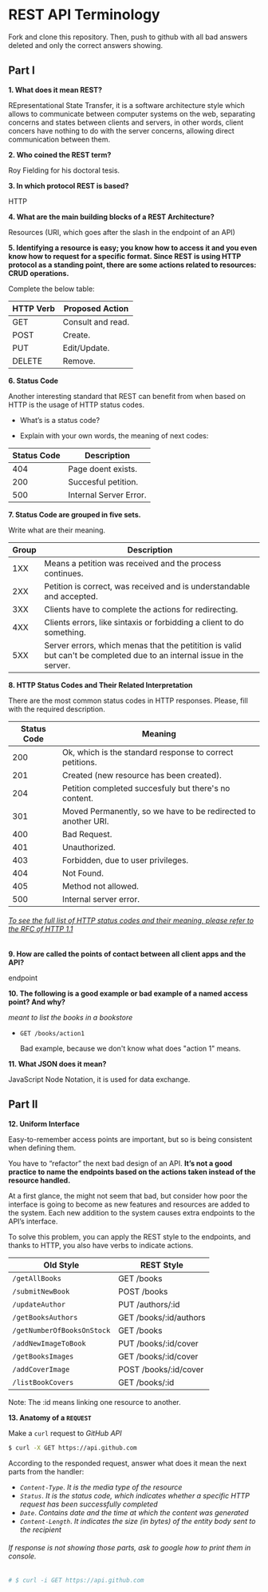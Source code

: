 # REST API Terminology

Fork and clone this repository. Then, push to github with all bad answers deleted and only the correct answers showing.


## Part I

**1. What does it mean REST?**

  REpresentational State Transfer, it is a software architecture style which allows to communicate between computer systems on the web, separating concerns and states between clients and servers, in other words, client concers have nothing to do with the server concerns, allowing direct communication between them.


**2. Who coined the REST term?**

  Roy Fielding for his doctoral tesis.

**3. In which protocol REST is based?**

  HTTP

**4. What are the main building blocks of a REST Architecture?**

  Resources (URI, which goes after the slash in the endpoint of an API)

**5. Identifying a resource is easy; you know how to access it and you even know how to request for a specific format. Since REST is using HTTP protocol as a standing point, there are some actions related to resources: CRUD operations.**

Complete the below table:


|HTTP Verb|Proposed Action|
|---------|---------------|
|GET| Consult and read. |
|POST| Create. |
|PUT| Edit/Update. |
|DELETE| Remove. |

**6. Status Code**

Another interesting standard that REST can benefit from when based on HTTP is the usage of HTTP status codes.

+ What’s is a status code?

+ Explain with your own words, the meaning of next codes:

|Status Code|Description|
|-----------|-----------|
|404| Page doent exists. |
|200| Succesful petition. |
|500| Internal Server Error. |

**7. Status Code are grouped in five sets.**

Write what are their meaning.

|Group|Description|
|-----|-----------|
|1XX| Means a petition was received and the process continues. |
|2XX| Petition is correct, was received and is understandable and accepted. |
|3XX| Clients have to complete the actions for redirecting. |
|4XX| Clients errors, like sintaxis or forbidding a client to do something. |
|5XX| Server errors, which menas that the petitition is valid but can't be completed due to an internal issue in the server. |

**8. HTTP Status Codes and Their Related Interpretation**

There are the most common status codes in HTTP responses. Please, fill with the required description.

|Status Code|Meaning|
|-----------|-------|
|200| Ok, which is the standard response to correct petitions. |
|201| Created (new resource has been created). |
|204| Petition completed succesfuly but there's no content. |
|301| Moved Permanently, so we have to be redirected to another URI. |
|400| Bad Request. |
|401| Unauthorized. |
|403| Forbidden, due to user privileges. |
|404| Not Found. |
|405| Method not allowed. |
|500| Internal server error. |

###### [To see the full list of HTTP status codes and their meaning, please refer to the RFC of HTTP 1.1](http://tools.ietf.org/html/rfc7231#section-6)

**9. How are called the points of contact between all client apps and the API?**

  endpoint

**10. The following is a good example or bad example of a named access point? And why?**

_meant to list the books in a bookstore_

+ `GET /books/action1`

  Bad example, because we don't know what does "action 1" means.

**11. What JSON does it mean?**

  JavaScript Node Notation, it is used for data exchange.

## Part II

**12. Uniform Interface**

Easy-to-remember access points are important, but so is being consistent when defining them.

You have to “refactor” the next bad design of an API. **It’s not  a good practice to name the endpoints based on the actions taken instead of the resource handled.**

At a first glance, the might not seem that bad, but consider how poor the interface is going to become as new features and resources are added to the system. Each new addition to the system causes extra endpoints to the API’s interface.

To solve this problem, you can apply the REST style to the endpoints, and thanks to HTTP, you also have verbs to indicate actions.

|Old Style|REST Style|
|---------|----------|
|`/getAllBooks`| GET /books |
|`/submitNewBook`| POST /books |
|`/updateAuthor`| PUT /authors/:id |
|`/getBooksAuthors`| GET /books/:id/authors |
|`/getNumberOfBooksOnStock`| GET /books |
|`/addNewImageToBook`| PUT /books/:id/cover |
|`/getBooksImages`| GET /books/:id/cover |
|`/addCoverImage`| POST /books/:id/cover |
|`/listBookCovers`| GET /books/:id |

Note: The :id means linking one resource to another.

**13. Anatomy of a `REQUEST`**

Make a `curl` request to _GitHub API_

```sh
$ curl -X GET https://api.github.com
```

According to the responded request, answer what does it mean the next parts from the handler:

+ _`Content-Type`_. _It is the media type of the resource_
+ _`Status`_. _It is the status code, which indicates whether a specific HTTP request has been successfully completed_
+ _`Date`_. _Contains date and the time at which the content was generated_
+ _`Content-Length`_. _It indicates the size (in bytes) of the entity body sent to the recipient_


###### If response is not showing those parts, ask to google how to print them in console.

```sh
# $ curl -i GET https://api.github.com

```
